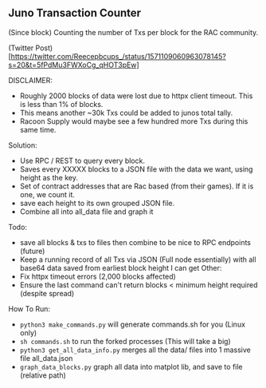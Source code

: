 ## Juno Transaction Counter
(Since block)
Counting the number of Txs per block for the RAC community.

(Twitter Post)[https://twitter.com/Reecepbcups_/status/1571109060963078145?s=20&t=5fPdMu3FWXoCg_qHOT3pEw]

DISCLAIMER:
- Roughly 2000 blocks of data were lost due to httpx client timeout. This is less than 1% of blocks.
- This means another ~30k Txs could be added to junos total tally.
- Racoon Supply would maybe see a few hundred more Txs during this same time.

Solution:
- Use RPC / REST to query every block.
- Saves every XXXXX blocks to a JSON file with the data we want, using height as the key.
- Set of contract addresses that are Rac based (from their games). If it is one, we count it.
- save each height to its own grouped JSON file.
- Combine all into all_data file and graph it

Todo:
- save all blocks & txs to files then combine to be nice to RPC endpoints (future)
- Keep a running record of all Txs via JSON (Full node essentially) with all base64 data saved from earliest block height I can get
Other:
- Fix httpx timeout errors (2,000 blocks affected)
- Ensure the last command can't return blocks < minimum height required (despite spread)


How To Run:
- `python3 make_commands.py` will generate commands.sh for you (Linux only)
- `sh commands.sh` to run the forked processes (This will take a big)
- `python3 get_all_data_info.py` merges all the data/ files into 1 massive file all_data.json
- `graph_data_blocks.py` graph all data into matplot lib, and save to file (relative path)